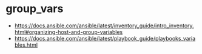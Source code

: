 # group_vars

  * https://docs.ansible.com/ansible/latest/inventory_guide/intro_inventory.html#organizing-host-and-group-variables
  * https://docs.ansible.com/ansible/latest/playbook_guide/playbooks_variables.html

